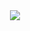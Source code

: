 <div align="center">
<img src="https://github.com/user-attachments/assets/19cc8be8-07fc-4933-9761-ee7c2cfccc32">
</div>
